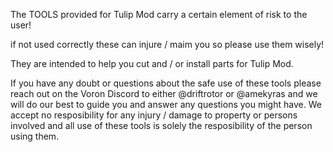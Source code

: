 The TOOLS provided for Tulip Mod carry a certain element of risk to the user!

if not used correctly these can injure / maim you so please use them wisely!

They are intended to help you cut and / or install parts for Tulip Mod.

If you have any doubt or questions about the safe use of these tools please reach out on the Voron Discord to either @driftrotor or @amekyras and we will do our best to guide you and answer any questions you might have.
We accept no resposibility for any injury / damage to property or persons involved and all use of these tools is solely the resposibility of the person using them.